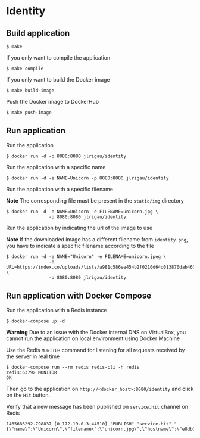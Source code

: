 # Identity

## Build application

```shell
$ make
```

If you only want to compile the application

```shell
$ make compile
```

If you only want to build the Docker image

```shell
$ make build-image
```

Push the Docker image to DockerHub

```shell
$ make push-image
```

## Run application

Run the application

```shell
$ docker run -d -p 8080:8080 jlrigau/identity
```

Run the application with a specific name

```shell
$ docker run -d -e NAME=Unicorn -p 8080:8080 jlrigau/identity
```

Run the application with a specific filename

**Note** The corresponding file must be present in the `static/img` directory

```shell
$ docker run -d -e NAME=Unicorn -e FILENAME=unicorn.jpg \
				-p 8080:8080 jlrigau/identity
```

Run the application by indicating the url of the image to use

**Note** If the downloaded image has a different filename from `identity.png`,
you have to indicate a specific filename according to the file

```shell
$ docker run -d -e NAME="Unicorn" -e FILENAME=unicorn.jpeg \
				-e URL=https://index.co/uploads/lists/a981c586ee454b2f0210d64d013870dab46332c8.jpeg \
				-p 8080:8080 jlrigau/identity
```

## Run application with Docker Compose

Run the application with a Redis instance

```shell
$ docker-compose up -d
```

**Warning** Due to an issue with the Docker internal DNS on VirtualBox, you cannot run the application
on local environment using Docker Machine

Use the Redis `MONITOR` command for listening for all requests received by the server in real time

```shell
$ docker-compose run --rm redis redis-cli -h redis
redis:6379> MONITOR
OK
```

Then go to the application on `http://<docker_host>:8080/identity` and click on the `Hit` button.

Verify that a new message has been published on `service.hit` channel on Redis

```shell
1465686292.798837 [0 172.19.0.3:44510] "PUBLISH" "service.hit" "{\"name\":\"Unicorn\",\"filename\":\"unicorn.jpg\",\"hostname\":\"e8db00fd2b2e\",\"hits\":2}"
```